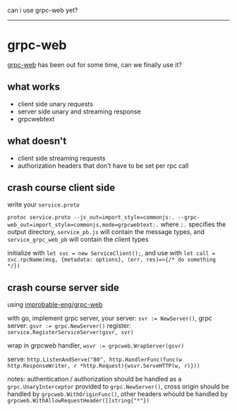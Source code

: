 can i use grpc-web yet?

---

# grpc-web

[grpc-web](https://github.com/grpc/grpc-web) has been out for some time,
can we finally use it?

## what works

- client side unary requests
- server side unary and streaming response
- grpcwebtext

## what doesn't

- client side streaming requests
- authorization headers that don't have to be set per rpc call

## crash course client side

write your `service.proto`

`protoc service.proto --js_out=import_style=commonjs:. --grpc-web_out=import_style=commonjs,mode=grpcwebtext:.`
where `:.` specifies the output directory,
`service_pb.js` will contain the message types,
and `service_grpc_web_pb` will contain the client types

initialize with `let svc = new ServiceClient();`,
and use with `let call = svc.rpcName(msg, {metadata: options}, (err, res)=>{/* do something */})`

## crash course server side

using [improbable-eng/grpc-web](https://github.com/improbable-eng/grpc-web/tree/master/go/grpcweb)

with go, implement grpc server,
your server: `svr := NewServer()`,
grpc server: `gsvr := grpc.NewServer()`
register: `service.RegisterServiceServer(gsvr, svr)`

wrap in grpcweb handler,
`wsvr := grpcweb.WrapServer(gsvr)`

serve:
`http.ListenAndServe("80", http.HandlerFunc(func(w http.ResponseWriter, r *http.Request){wsvr.ServeHTTP(w, r)}))`

notes:
authentication / authorization should be handled as a `grpc.UnaryInterceptor` provided to `grpc.NewServer()`,
cross origin should be handled by `grpcweb.WithOriginFunc()`,
other headers whould be handled by `grpcweb.WithAllowRequestHeader([]string{"*"})`
